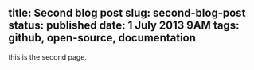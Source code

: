 title: Second blog post
slug: second-blog-post
status: published
date: 1 July 2013 9AM
tags: github, open-source, documentation
-------

this is the second page.